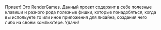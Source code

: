 Привет! Это RenderGames. Данный проект  содержит в себе полезные клавиши и разного рода полезные фишки, которые понадобяться, когда вы испольуете то или иное приложения для лизайна, создания чего либо на своём компьютере. Удачи!
